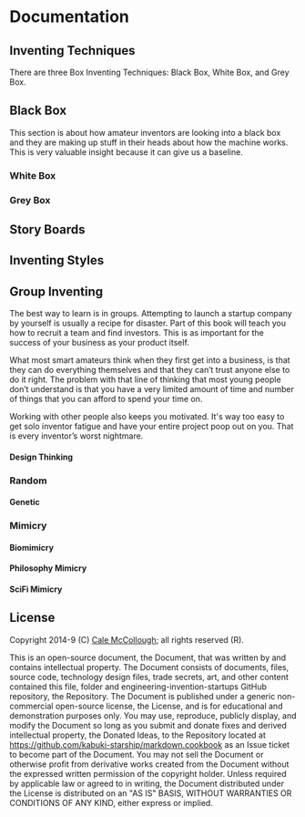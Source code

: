 # Documentation

## Inventing Techniques

There are three Box Inventing Techniques: Black Box, White Box, and Grey Box.

## Black Box

This section is about how amateur inventors are looking into a black box and they are making up stuff in their heads about how the machine works. This is very valuable insight because it can give us a baseline.

### White Box

### Grey Box

## Story Boards

## Inventing Styles

## Group Inventing

The best way to learn is in groups. Attempting to launch a startup company by yourself is usually a recipe for disaster. Part of this book will teach you how to recruit a team and find investors. This is as important for the success of your business as your product itself.

What most smart amateurs think when they first get into a business, is that they can do everything themselves and that they can’t trust anyone else to do it right. The problem with that line of thinking that most young people don’t understand is that you have a very limited amount of time and number of things that you can afford to spend your time on.

Working with other people also keeps you motivated. It's way too easy to get solo inventor fatigue and have your entire project poop out on you. That is every inventor’s worst nightmare.

#### Design Thinking

### Random

#### Genetic

### Mimicry

#### Biomimicry

#### Philosophy Mimicry

#### SciFi Mimicry


## License

Copyright 2014-9 (C) [Cale McCollough](https://calemccollough.github.io); all rights reserved (R).

This is an open-source document, the Document, that was written by and contains intellectual property. The Document consists of documents, files, source code, technology design files, trade secrets, art, and other content contained this file, folder and engineering-invention-startups GitHub repository, the Repository. The Document is published under a generic non-commercial open-source license, the License, and is for educational and demonstration purposes only. You may use, reproduce, publicly display, and modify the Document so long as you submit and donate fixes and derived intellectual property, the Donated Ideas, to the Repository located at <https://github.com/kabuki-starship/markdown.cookbook> as an Issue ticket to become part of the Document. You may not sell the Document or otherwise profit from derivative works created from the Document without the expressed written permission of the copyright holder. Unless required by applicable law or agreed to in writing, the Document distributed under the License is distributed on an "AS IS" BASIS, WITHOUT WARRANTIES OR CONDITIONS OF ANY KIND, either express or implied.
